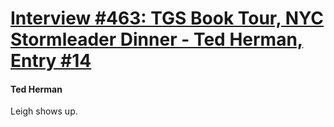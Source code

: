 # [Interview #463: TGS Book Tour, NYC Stormleader Dinner - Ted Herman, Entry #14](https://www.theoryland.com/intvmain.php?i=463#14)

#### Ted Herman

Leigh shows up.

